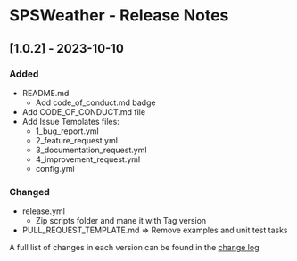 # SPSWeather - Release Notes

## [1.0.2] - 2023-10-10

### Added

- README.md
  - Add code_of_conduct.md badge
- Add CODE_OF_CONDUCT.md file
- Add Issue Templates files:
  - 1_bug_report.yml
  - 2_feature_request.yml
  - 3_documentation_request.yml
  - 4_improvement_request.yml
  - config.yml

### Changed

- release.yml
  - Zip scripts folder and mane it with Tag version
- PULL_REQUEST_TEMPLATE.md => Remove examples and unit test tasks

A full list of changes in each version can be found in the [change log](CHANGELOG.md)
